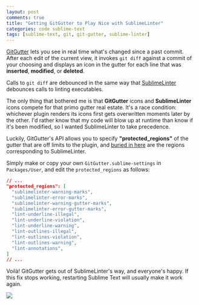 ```yaml
---
layout: post
comments: true
title: "Getting GitGutter to Play Nice with SublimeLinter"
categories: code sublime-text
tags: [sublime-text, git, git-gutter, sublime-linter]
---
```


[GitGutter](https://github.com/jisaacks/GitGutter) lets you see in real time what's changed since a past commit. After each edit of the current view, it invokes `git diff` against a commit of your choosing and displays an icon in the gutter for each line that was __inserted__, __modified__, or __deleted__.

Calls to `git diff` are debounced in the same way that [SublimeLinter](./sublime-linter) debounces calls to linting executables.

The only thing that bothered me is that __GitGutter__ icons and __SublimeLinter__ icons compete for that primo gutter real estate. It's a race condition: whichever plugin renders its icons first gets overwritten moments later by the other. I'd rather know that my code will blow up at runtime than know if it's been modified, so I wanted SublimeLinter to take precedence.

Luckily, GitGutter's API allows you to specify __"protected_regions"__ of the gutter that are off limits to the plugin, and [buried in here](https://github.com/jisaacks/GitGutter/issues/113) are the regions corresponding to SublimeLinter.

Simply make or copy your own `GitGutter.sublime-settings` in `Packages/User`, and edit the `protected_regions` as follows:

~~~json
// ...
"protected_regions": [
  "sublimelinter-warning-marks",
  "sublimelinter-error-marks",
  "sublimelinter-warning-gutter-marks",
  "sublimelinter-error-gutter-marks",
  "lint-underline-illegal",
  "lint-underline-violation",
  "lint-underline-warning",
  "lint-outlines-illegal",
  "lint-outlines-violation",
  "lint-outlines-warning",
  "lint-annotations",
]
// ...
~~~

Voilà! GitGutter gets out of SublimeLinter's way, and everyone's happy. If this fix stops working, restarting Sublime Text will usually make it work again.

![](https://raw.githubusercontent.com/kylebebak/kylebebak.github.io/master/_assets/img/git_gutter_sublime_linter.png)
